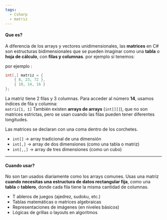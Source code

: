 ```yaml
---
tags:
  - Csharp
  - matriz
---
```


#### Que es?

A diferencia de los arrays y vectores unidimensionales, las **matrices** en C# son estructuras bidimensionales que se pueden imaginar como una **tabla** o **hoja de cálculo**, con **filas y columnas**.
por ejemplo si tenemos:

por ejemplo :
```csharp
int[,] matriz = {
    { 8, 23, 72 },
    { 10, 14, 16 }
};
```
La matriz tiene 2 filas y 3 columnas. Para acceder al número **14**, usamos índices de fila y columna:  
`matriz[1, 1]`
También existen **arrays de arrays** (`int[][]`), que no son matrices estrictas, pero se usan cuando las filas pueden tener diferentes longitudes.

Las matrices se declaran con una coma dentro de los corchetes. 

- `int[]` → array tradicional de una dimensión
- `int[,]` → array de dos dimensiones (como una tabla o matriz)
- `int[,,]` → array de tres dimensiones (como un cubo)
  
---

#### Cuando usar?

No son tan usados diariamente como los arrays comunes. Usas una matriz **cuando necesitas una estructura de datos rectangular fija**, como una **tabla** o **tablero**, donde cada fila tiene la misma cantidad de columnas.

- T ableros de juegos (ajedrez, sudoku, etc.)
-  Tablas matemáticas o matrices algebraicas
-  Representaciones de imágenes (en niveles básicos)
-  Lógicas de grillas o layouts en algoritmos